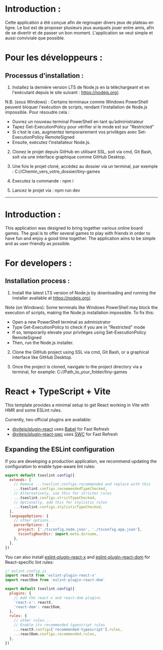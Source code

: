 # Introduction :

Cette application a été conçue afin de regrouper divers jeux de plateau en ligne. Le but est de proposer plusieurs jeux auxquels jouer entre amis, afin de se divertir et de passer un bon moment. L'application se veut simple et aussi conviviale que possible.

# Pour les développeurs :
## Processus d'installation :

1. Installez la dernière version LTS de Node.js en la téléchargeant et en l'exécutant depuis le site suivant : https://nodejs.org/.

N.B. (sous Windows) :
Certains terminaux comme Windows PowerShell peuvent bloquer l'exécution de scripts, rendant l'installation de Node.js impossible.
Pour résoudre cela :

- Ouvrez un nouveau terminal PowerShell en tant qu’administrateur
- Tapez Get-ExecutionPolicy pour vérifier si le mode est sur "Restricted"
- Si c’est le cas, augmentez temporairement vos privilèges avec Set-ExecutionPolicy RemoteSigned
- Ensuite, exécutez l’installateur Node.js.

2. Clonez le projet depuis GitHub en utilisant SSL, soit via cmd, Git Bash, soit via une interface graphique comme GitHub Desktop.

3. Une fois le projet cloné, accédez au dossier via un terminal, par exemple : C://Chemin_vers_votre_dossier/tiny-games
4. Executez la commande : npm i
5. Lancez le projet via : npm run dev
----------------------------------------------------------------------------------------------------------------------------------------------------

# Introduction :

This application was designed to bring together various online board games. The goal is to offer several games to play with friends in order to have fun and enjoy a good time together. The application aims to be simple and as user-friendly as possible.

# For developers :
## Installation process :

1. Install the latest LTS version of Node.js by downloading and running the installer available at https://nodejs.org/.

Note (on Windows):
Some terminals like Windows PowerShell may block the execution of scripts, making the Node.js installation impossible.
To fix this:
- Open a new PowerShell terminal as administrator
- Type Get-ExecutionPolicy to check if you are in "Restricted" mode
- If so, temporarily elevate your privileges using Set-ExecutionPolicy RemoteSigned
- Then, run the Node.js installer.

2. Clone the GitHub project using SSL via cmd, Git Bash, or a graphical interface like GitHub Desktop.

3. Once the project is cloned, navigate to the project directory via a terminal, for example: C://Path_to_your_folder/tiny-games
# React + TypeScript + Vite

This template provides a minimal setup to get React working in Vite with HMR and some ESLint rules.

Currently, two official plugins are available:

- [@vitejs/plugin-react](https://github.com/vitejs/vite-plugin-react/blob/main/packages/plugin-react) uses [Babel](https://babeljs.io/) for Fast Refresh
- [@vitejs/plugin-react-swc](https://github.com/vitejs/vite-plugin-react/blob/main/packages/plugin-react-swc) uses [SWC](https://swc.rs/) for Fast Refresh

## Expanding the ESLint configuration

If you are developing a production application, we recommend updating the configuration to enable type-aware lint rules:

```js
export default tseslint.config({
  extends: [
    // Remove ...tseslint.configs.recommended and replace with this
    ...tseslint.configs.recommendedTypeChecked,
    // Alternatively, use this for stricter rules
    ...tseslint.configs.strictTypeChecked,
    // Optionally, add this for stylistic rules
    ...tseslint.configs.stylisticTypeChecked,
  ],
  languageOptions: {
    // other options...
    parserOptions: {
      project: ['./tsconfig.node.json', './tsconfig.app.json'],
      tsconfigRootDir: import.meta.dirname,
    },
  },
})
```

You can also install [eslint-plugin-react-x](https://github.com/Rel1cx/eslint-react/tree/main/packages/plugins/eslint-plugin-react-x) and [eslint-plugin-react-dom](https://github.com/Rel1cx/eslint-react/tree/main/packages/plugins/eslint-plugin-react-dom) for React-specific lint rules:

```js
// eslint.config.js
import reactX from 'eslint-plugin-react-x'
import reactDom from 'eslint-plugin-react-dom'

export default tseslint.config({
  plugins: {
    // Add the react-x and react-dom plugins
    'react-x': reactX,
    'react-dom': reactDom,
  },
  rules: {
    // other rules...
    // Enable its recommended typescript rules
    ...reactX.configs['recommended-typescript'].rules,
    ...reactDom.configs.recommended.rules,
  },
})
```
